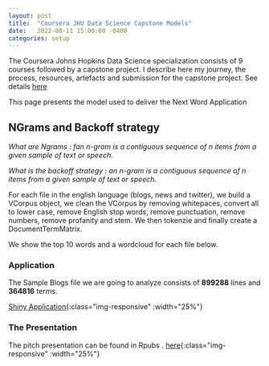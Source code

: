 ```yaml
---
layout: post
title:  "Coursera JHU Data Science Capstone Models"
date:   2022-08-11 15:00:00 -0400
categories: setup
---
```

The Coursera Johns Hopkins Data Science specialization consists of 9 courses followed by a capstone project. I describe here my journey, the process, resources, artefacts and submission for the capstone project. See details [here](https://www.coursera.org/learn/data-science-project)

This page presents the model used to deliver the Next Word Application

## NGrams and Backoff strategy

*What are Ngrams : fan n-gram is a contiguous sequence of n items from a given sample of text or speech.*

*What is the backoff strategy : an n-gram is a contiguous sequence of n items from a given sample of text or speech.*

For each file in the english language (blogs, news and twitter), we build a VCorpus object, we clean the VCorpus by removing whitepaces, convert all to lower case, remove English stop words, remove punctuation, remove numbers, remove profanity and stem. We then tokenzie and finally create a DocumentTermMatrix.

We show the top 10 words and a wordcloud for each file below.

### Application
The Sample Blogs file we are going to analyze consists of **899288** lines and **364816** terms.

[Shiny Application](/https://bluebonobo.shinyapps.io/CapstoneProjectShinyApp/){:class="img-responsive" :width="25%"}

### The Presentation

The pitch presentation can be found in Rpubs .
[here](https://rpubs.com/bluebonobo/capstoneproject){:class="img-responsive" :width="25%"}

